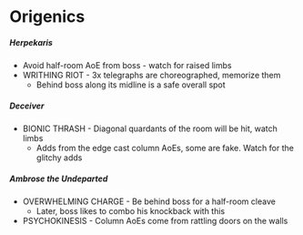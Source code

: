 # Origenics

##### Herpekaris

- Avoid half-room AoE from boss - watch for raised limbs
- WRITHING RIOT - 3x telegraphs are choreographed, memorize them
  - Behind boss along its midline is a safe overall spot

##### Deceiver

- BIONIC THRASH - Diagonal quardants of the room will be hit, watch limbs
  - Adds from the edge cast column AoEs, some are fake. Watch for the glitchy adds

##### Ambrose the Undeparted

- OVERWHELMING CHARGE - Be behind boss for a half-room cleave
  - Later, boss likes to combo his knockback with this
- PSYCHOKINESIS - Column AoEs come from rattling doors on the walls
